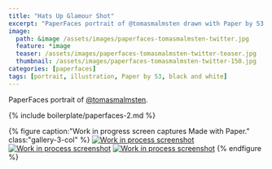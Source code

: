 ```yaml
---
title: "Hats Up Glamour Shot"
excerpt: "PaperFaces portrait of @tomasmalmsten drawn with Paper by 53 on an iPad."
image: 
  path: &image /assets/images/paperfaces-tomasmalmsten-twitter.jpg 
  feature: *image
  teaser: /assets/images/paperfaces-tomasmalmsten-twitter-teaser.jpg
  thumbnail: /assets/images/paperfaces-tomasmalmsten-twitter-150.jpg
categories: [paperfaces]
tags: [portrait, illustration, Paper by 53, black and white]
---
```


PaperFaces portrait of [@tomasmalmsten](https://twitter.com/tomasmalmsten).

{% include boilerplate/paperfaces-2.md %}

{% figure caption:"Work in progress screen captures Made with Paper." class:"gallery-3-col" %}
[![Work in process screenshot](/assets/images/paperfaces-tomasmalmsten-process-1-600.jpg)](/assets/images/paperfaces-tomasmalmsten-process-1-lg.jpg) [![Work in process screenshot](/assets/images/paperfaces-tomasmalmsten-process-2-600.jpg)](/assets/images/paperfaces-tomasmalmsten-process-2-lg.jpg) [![Work in process screenshot](/assets/images/paperfaces-tomasmalmsten-process-3-600.jpg)](/assets/images/paperfaces-tomasmalmsten-process-3-lg.jpg)
{% endfigure %}
